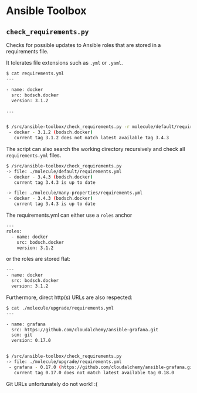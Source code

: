 # Ansible Toolbox

## `check_requirements.py`

Checks for possible updates to Ansible roles that are stored in a requirements file.

It tolerates file extensions such as `.yml` or `.yaml`.


```bash
$ cat requirements.yml
---

- name: docker
  src: bodsch.docker
  version: 3.1.2

...


$ /src/ansible-toolbox/check_requirements.py -r molecule/default/requirements.yml
 - docker - 3.1.2 (bodsch.docker)
   current tag 3.1.2 does not match latest available tag 3.4.3
```

The script can also search the working directory recursively and check all 
`requirements.yml` files.

```bash
$ /src/ansible-toolbox/check_requirements.py
-> file: ./molecule/default/requirements.yml
 - docker - 3.4.3 (bodsch.docker)
   current tag 3.4.3 is up to date

-> file: ./molecule/many-properties/requirements.yml
 - docker - 3.4.3 (bodsch.docker)
   current tag 3.4.3 is up to date
```

The requirements.yml can either use a `roles` anchor


```bash
---
roles:
  - name: docker
    src: bodsch.docker
    version: 3.1.2
```

or the roles are stored flat:

```bash
---
- name: docker
  src: bodsch.docker
  version: 3.1.2
```

Furthermore, direct http(s) URLs are also respected:

```bash
$ cat ./molecule/upgrade/requirements.yml
---

- name: grafana
  src: https://github.com/cloudalchemy/ansible-grafana.git
  scm: git
  version: 0.17.0


$ /src/ansible-toolbox/check_requirements.py
-> file: ./molecule/upgrade/requirements.yml
 - grafana - 0.17.0 (https://github.com/cloudalchemy/ansible-grafana.git)
   current tag 0.17.0 does not match latest available tag 0.18.0
```

Git URLs unfortunately do not work! :(
